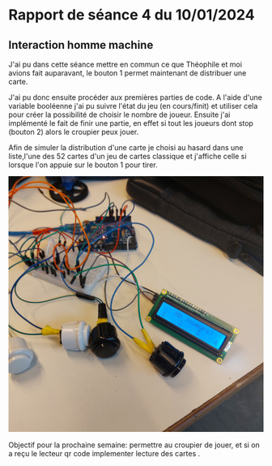 # Rapport de séance 4 du 10/01/2024

## Interaction homme machine
J'ai pu dans cette séance mettre en commun ce que Théophile et moi avions fait auparavant, le bouton 1 permet maintenant de distribuer une carte.

J'ai pu donc ensuite procéder aux premières parties de code. A l'aide d'une variable booléenne j'ai pu suivre l'état du jeu (en cours/finit) et utiliser cela pour créer la possibilité de choisir le nombre de joueur. Ensuite j'ai implémenté le fait de finir une partie, en effet si tout les joueurs dont stop (bouton 2) alors le croupier peux jouer.

Afin de simuler la distribution d'une carte je choisi au hasard dans une liste,l'une des 52 cartes d'un jeu de cartes classique et j'affiche celle si lorsque l'on appuie sur le bouton 1 pour tirer.

<p align="middle">
    <img src="/Images Diverses/demo_choix_joueurs.jpg" width="600" />
</p>

Objectif pour la prochaine semaine: permettre au croupier de jouer, et si on a reçu le lecteur qr code implementer lecture des cartes .
